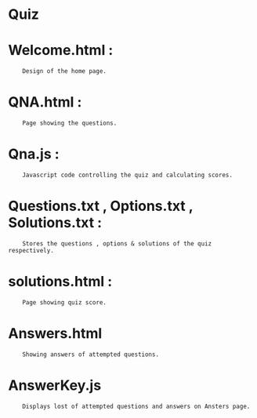 # Quiz
# Welcome.html : 
        Design of the home page.
# QNA.html :
        Page showing the questions.
# Qna.js :
        Javascript code controlling the quiz and calculating scores.
# Questions.txt , Options.txt , Solutions.txt :
        Stores the questions , options & solutions of the quiz respectively.
# solutions.html :
        Page showing quiz score.
# Answers.html
        Showing answers of attempted questions.
# AnswerKey.js
        Displays lost of attempted questions and answers on Ansters page.
